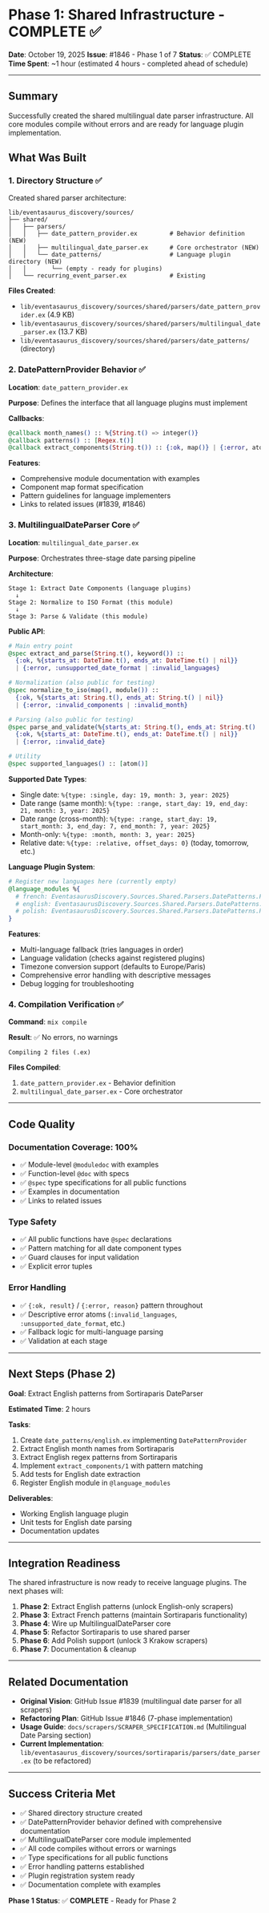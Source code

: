 # Phase 1: Shared Infrastructure - COMPLETE ✅

**Date**: October 19, 2025
**Issue**: #1846 - Phase 1 of 7
**Status**: ✅ COMPLETE
**Time Spent**: ~1 hour (estimated 4 hours - completed ahead of schedule)

---

## Summary

Successfully created the shared multilingual date parser infrastructure. All core modules compile without errors and are ready for language plugin implementation.

## What Was Built

### 1. Directory Structure ✅

Created shared parser architecture:

```
lib/eventasaurus_discovery/sources/
├── shared/
│   ├── parsers/
│   │   ├── date_pattern_provider.ex         # Behavior definition (NEW)
│   │   ├── multilingual_date_parser.ex      # Core orchestrator (NEW)
│   │   └── date_patterns/                   # Language plugin directory (NEW)
│   │       └── (empty - ready for plugins)
│   └── recurring_event_parser.ex            # Existing
```

**Files Created**:
- `lib/eventasaurus_discovery/sources/shared/parsers/date_pattern_provider.ex` (4.9 KB)
- `lib/eventasaurus_discovery/sources/shared/parsers/multilingual_date_parser.ex` (13.7 KB)
- `lib/eventasaurus_discovery/sources/shared/parsers/date_patterns/` (directory)

### 2. DatePatternProvider Behavior ✅

**Location**: `date_pattern_provider.ex`

**Purpose**: Defines the interface that all language plugins must implement

**Callbacks**:
```elixir
@callback month_names() :: %{String.t() => integer()}
@callback patterns() :: [Regex.t()]
@callback extract_components(String.t()) :: {:ok, map()} | {:error, atom()}
```

**Features**:
- Comprehensive module documentation with examples
- Component map format specification
- Pattern guidelines for language implementers
- Links to related issues (#1839, #1846)

### 3. MultilingualDateParser Core ✅

**Location**: `multilingual_date_parser.ex`

**Purpose**: Orchestrates three-stage date parsing pipeline

**Architecture**:
```
Stage 1: Extract Date Components (language plugins)
  ↓
Stage 2: Normalize to ISO Format (this module)
  ↓
Stage 3: Parse & Validate (this module)
```

**Public API**:
```elixir
# Main entry point
@spec extract_and_parse(String.t(), keyword()) ::
  {:ok, %{starts_at: DateTime.t(), ends_at: DateTime.t() | nil}}
  | {:error, :unsupported_date_format | :invalid_languages}

# Normalization (also public for testing)
@spec normalize_to_iso(map(), module()) ::
  {:ok, %{starts_at: String.t(), ends_at: String.t() | nil}}
  | {:error, :invalid_components | :invalid_month}

# Parsing (also public for testing)
@spec parse_and_validate(%{starts_at: String.t(), ends_at: String.t() | nil}, String.t()) ::
  {:ok, %{starts_at: DateTime.t(), ends_at: DateTime.t() | nil}}
  | {:error, :invalid_date}

# Utility
@spec supported_languages() :: [atom()]
```

**Supported Date Types**:
- Single date: `%{type: :single, day: 19, month: 3, year: 2025}`
- Date range (same month): `%{type: :range, start_day: 19, end_day: 21, month: 3, year: 2025}`
- Date range (cross-month): `%{type: :range, start_day: 19, start_month: 3, end_day: 7, end_month: 7, year: 2025}`
- Month-only: `%{type: :month, month: 3, year: 2025}`
- Relative date: `%{type: :relative, offset_days: 0}` (today, tomorrow, etc.)

**Language Plugin System**:
```elixir
# Register new languages here (currently empty)
@language_modules %{
  # french: EventasaurusDiscovery.Sources.Shared.Parsers.DatePatterns.French,
  # english: EventasaurusDiscovery.Sources.Shared.Parsers.DatePatterns.English,
  # polish: EventasaurusDiscovery.Sources.Shared.Parsers.DatePatterns.Polish
}
```

**Features**:
- Multi-language fallback (tries languages in order)
- Language validation (checks against registered plugins)
- Timezone conversion support (defaults to Europe/Paris)
- Comprehensive error handling with descriptive messages
- Debug logging for troubleshooting

### 4. Compilation Verification ✅

**Command**: `mix compile`

**Result**: ✅ No errors, no warnings

```
Compiling 2 files (.ex)
```

**Files Compiled**:
1. `date_pattern_provider.ex` - Behavior definition
2. `multilingual_date_parser.ex` - Core orchestrator

---

## Code Quality

### Documentation Coverage: 100%

- ✅ Module-level `@moduledoc` with examples
- ✅ Function-level `@doc` with specs
- ✅ `@spec` type specifications for all public functions
- ✅ Examples in documentation
- ✅ Links to related issues

### Type Safety

- ✅ All public functions have `@spec` declarations
- ✅ Pattern matching for all date component types
- ✅ Guard clauses for input validation
- ✅ Explicit error tuples

### Error Handling

- ✅ `{:ok, result}` / `{:error, reason}` pattern throughout
- ✅ Descriptive error atoms (`:invalid_languages`, `:unsupported_date_format`, etc.)
- ✅ Fallback logic for multi-language parsing
- ✅ Validation at each stage

---

## Next Steps (Phase 2)

**Goal**: Extract English patterns from Sortiraparis DateParser

**Estimated Time**: 2 hours

**Tasks**:
1. Create `date_patterns/english.ex` implementing `DatePatternProvider`
2. Extract English month names from Sortiraparis
3. Extract English regex patterns from Sortiraparis
4. Implement `extract_components/1` with pattern matching
5. Add tests for English date extraction
6. Register English module in `@language_modules`

**Deliverables**:
- Working English language plugin
- Unit tests for English date parsing
- Documentation updates

---

## Integration Readiness

The shared infrastructure is now ready to receive language plugins. The next phases will:

1. **Phase 2**: Extract English patterns (unlock English-only scrapers)
2. **Phase 3**: Extract French patterns (maintain Sortiraparis functionality)
3. **Phase 4**: Wire up MultilingualDateParser core
4. **Phase 5**: Refactor Sortiraparis to use shared parser
5. **Phase 6**: Add Polish support (unlock 3 Krakow scrapers)
6. **Phase 7**: Documentation & cleanup

---

## Related Documentation

- **Original Vision**: GitHub Issue #1839 (multilingual date parser for all scrapers)
- **Refactoring Plan**: GitHub Issue #1846 (7-phase implementation)
- **Usage Guide**: `docs/scrapers/SCRAPER_SPECIFICATION.md` (Multilingual Date Parsing section)
- **Current Implementation**: `lib/eventasaurus_discovery/sources/sortiraparis/parsers/date_parser.ex` (to be refactored)

---

## Success Criteria Met

- ✅ Shared directory structure created
- ✅ DatePatternProvider behavior defined with comprehensive documentation
- ✅ MultilingualDateParser core module implemented
- ✅ All code compiles without errors or warnings
- ✅ Type specifications for all public functions
- ✅ Error handling patterns established
- ✅ Plugin registration system ready
- ✅ Documentation complete with examples

**Phase 1 Status**: ✅ **COMPLETE** - Ready for Phase 2
